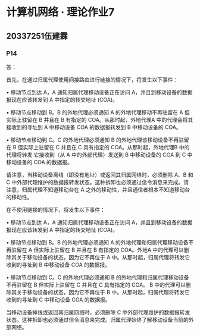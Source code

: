 # 计算机网络 · 理论作业7

## 20337251伍建霖

### P14

答：

首先，在通过归属代理使用间接路由进行链接的情况下，将发生以下事件：

 • 移动节点到达 A，A 通知归属代理移动设备正在访问 A，并且到移动设备的数据报现在应该转发到 A 中指定的转交地址 (COA)。

 • 移动节点移动到 B。B 的外地代理必须通知 A 的外地代理移动不再驻留在 A 但实际上驻留在 B 并且在 B 有指定的 COA。从那时起，外地代理A 中的代理会将其接收到的寻址到 A 中移动设备 COA 的数据报转发到 B 中移动设备的 COA。

 • 移动节点移动到 C。C 的外地代理必须通知 B 的外地代理该移动设备不再驻留在 B 但实际上驻留在 C 并且在 C 具有指定的 COA。从那时起，外地代理B 中的代理将转发 它接收到（从 A 中的外部代理）发送到 B 中移动设备的 COA 到 C 中移动设备的 COA 的数据报。 

请注意，当移动设备离线（即没有地址）或返回其归属网络时，必须删除 A、B 和 C 中外部代理维护的数据报转发状态。这种拆卸也必须通过信令消息来完成。请注意，归属代理不知道移动台在 A 之外的移动性，并且通信者根本不知道移动台的移动性。

在不使用链接的情况下，将发生以下事件：

 • 移动节点到达 A，A 通知归属代理移动设备正在访问 A，并且到移动设备的数据报现在应该转发到 A 中指定的转交地址 (COA)。

 • 移动节点移动到 B。B 的外地代理必须通知 A 的外地代理和归属代理移动设备不再驻留在 A 但实际上驻留在 B 并且在 B 有指定的 COA。外地A 中的代理可以删除其关于移动设备的状态，因为它不再位于 A 中。从那时起，归属代理将转发它收到的寻址到 B 中移动设备 COA 的数据报。

 • 移动节点移动到 C。C 的外地代理必须通知 B 的外地代理和归属代理移动设备不再驻留在 B 但实际上驻留在 C 并且在 C 具有指定的 COA。 B 中的代理可以删除其关于移动设备的状态，因为它不再位于 B 中。从那时起，归属代理将转发它收到的寻址到 C 中移动设备 COA 的数据报。

 当移动设备掉线或返回其归属网络时，必须删除 C 中外部代理维护的数据报转发状态。这种拆卸也必须通过信令消息来完成。归属代理始终了解移动设备当前的外部网络。
